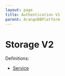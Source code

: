 ```yaml
---
layout: page
title: Authentication V1
parent: ArangoDBPlatform
---
```


# Storage V2

Definitions:

- [Service](./definition.proto)

